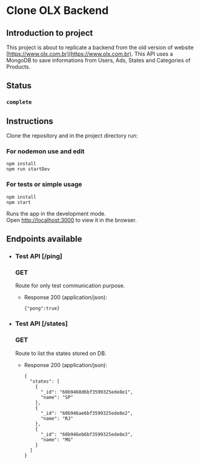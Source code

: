 # Clone OLX Backend

## Introduction to project

This project is about to replicate a backend from the old version of website [https://www.olx.com.br](https://www.olx.com.br). This API uses a MongoDB to save informations from Users, Ads, States and Categories of Products.

## Status 

### `complete`

## Instructions

Clone the repository and in the project directory run:


### For nodemon use and edit

```
npm install
npm run startDev
```


### For tests or simple usage

```
npm install
npm start
```
Runs the app in the development mode.\
Open [http://localhost:3000](http://localhost:3000) to view it in the browser.

## Endpoints available

+ ### Test API [/ping]
  ### GET
  Route for only test communication purpose.
  + Response 200 (application/json):
    ``` 
    {"pong":true}
    ```

+ ### Test API [/states]
  ### GET
  Route to list the states stored on DB.
  + Response 200 (application/json):
    ``` 
    {
      "states": [
        {
          "_id": "60b9468d6bf3599325ede8e1",
          "name": "SP"
        },
        {
          "_id": "60b946ae6bf3599325ede8e2",
          "name": "RJ"
        },
        {
          "_id": "60b946eb6bf3599325ede8e3",
          "name": "MG"
        }
      ]
    }
    ```